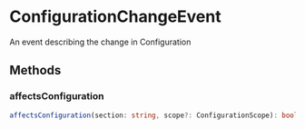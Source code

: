 # ConfigurationChangeEvent

An event describing the change in Configuration

## Methods

### affectsConfiguration

```typescript
affectsConfiguration(section: string, scope?: ConfigurationScope): boolean
```

[ConfigurationScope]: ConfigurationScope.md
